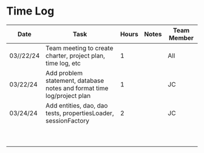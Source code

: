 # Time Log
| Date      | Task                                                                   | Hours | Notes | Team Member |
|-----------|------------------------------------------------------------------------|-------|-------|-------------|
| 03//22/24 | Team meeting  to create charter, project plan, time log, etc           | 1     |       | All         |
| 03/22/24  | Add problem statement, database notes and format time log/project plan | 1     |       | JC          |
| 03/24/24  | Add entities, dao, dao tests, propertiesLoader, sessionFactory         | 2     |       | JC          |
|           |                                                                        |       |       |             |
|           |                                                                        |       |       |             |
|           |                                                                        |       |       |             |
|           |                                                                        |       |       |             |
|           |                                                                        |       |       |             |
|           |                                                                        |       |       |             |
|           |                                                                        |       |       |             |
|           |                                                                        |       |       |             |
|           |                                                                        |       |       |             |

